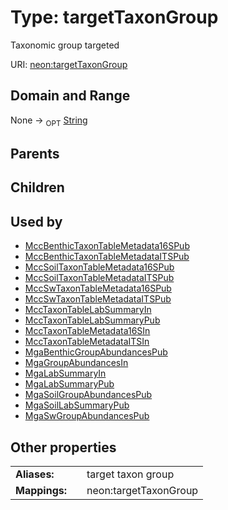 
# Type: targetTaxonGroup


Taxonomic group targeted

URI: [neon:targetTaxonGroup](https://data.neonscience.org/targetTaxonGroup)


## Domain and Range

None ->  <sub>OPT</sub> [String](types/String.md)

## Parents


## Children


## Used by

 * [MccBenthicTaxonTableMetadata16SPub](MccBenthicTaxonTableMetadata16SPub.md)
 * [MccBenthicTaxonTableMetadataITSPub](MccBenthicTaxonTableMetadataITSPub.md)
 * [MccSoilTaxonTableMetadata16SPub](MccSoilTaxonTableMetadata16SPub.md)
 * [MccSoilTaxonTableMetadataITSPub](MccSoilTaxonTableMetadataITSPub.md)
 * [MccSwTaxonTableMetadata16SPub](MccSwTaxonTableMetadata16SPub.md)
 * [MccSwTaxonTableMetadataITSPub](MccSwTaxonTableMetadataITSPub.md)
 * [MccTaxonTableLabSummaryIn](MccTaxonTableLabSummaryIn.md)
 * [MccTaxonTableLabSummaryPub](MccTaxonTableLabSummaryPub.md)
 * [MccTaxonTableMetadata16SIn](MccTaxonTableMetadata16SIn.md)
 * [MccTaxonTableMetadataITSIn](MccTaxonTableMetadataITSIn.md)
 * [MgaBenthicGroupAbundancesPub](MgaBenthicGroupAbundancesPub.md)
 * [MgaGroupAbundancesIn](MgaGroupAbundancesIn.md)
 * [MgaLabSummaryIn](MgaLabSummaryIn.md)
 * [MgaLabSummaryPub](MgaLabSummaryPub.md)
 * [MgaSoilGroupAbundancesPub](MgaSoilGroupAbundancesPub.md)
 * [MgaSoilLabSummaryPub](MgaSoilLabSummaryPub.md)
 * [MgaSwGroupAbundancesPub](MgaSwGroupAbundancesPub.md)

## Other properties

|  |  |  |
| --- | --- | --- |
| **Aliases:** | | target taxon group |
| **Mappings:** | | neon:targetTaxonGroup |

